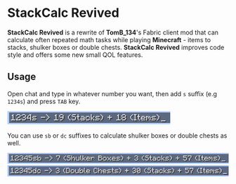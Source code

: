 # StackCalc Revived

**StackCalc Revived** is a rewrite of **TomB_134**'s Fabric client mod that can calculate often repeated math tasks while playing **Minecraft** - items to stacks, shulker boxes or double chests. **StackCalc Revived** improves code style and offers some new small QOL features.

## Usage
Open chat and type in whatever number you want, then add `s` suffix (e.g `1234s`) and press `TAB` key.

![stacks](screenshots/stacks.png)

You can use `sb` or `dc` suffixes to calculate shulker boxes or double chests as well.

![shulkers](screenshots/shulkers.png)
![double chests](screenshots/double_chests.png)
